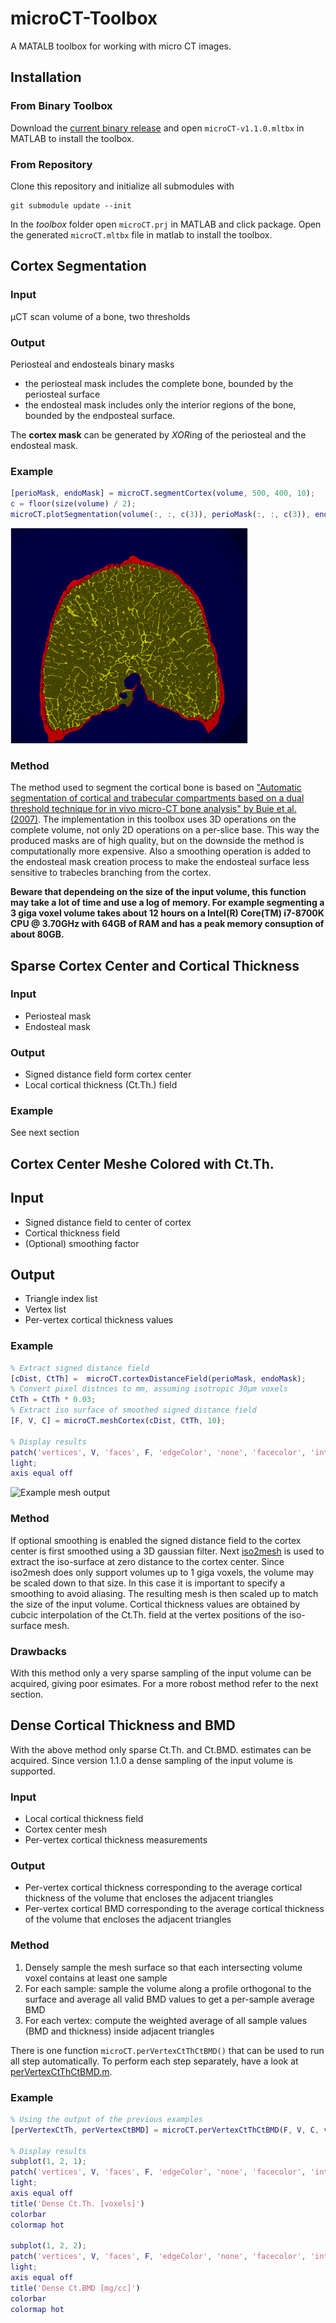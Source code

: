 # microCT-Toolbox
A MATALB toolbox for working with micro CT images.

## Installation

### From Binary Toolbox
Download the [current binary release](https://github.com/ithron/microCT-Toolbox/releases/download/v1.1.0/microCT-v1.1.0.mltbx) and open `microCT-v1.1.0.mltbx` in MATLAB to install the toolbox.

### From Repository
Clone this repository and initialize all submodules with
```
git submodule update --init
```
In the *toolbox* folder open `microCT.prj` in MATLAB and click package.
Open the generated `microCT.mltbx` file in matlab to install the toolbox.


## Cortex Segmentation

### Input
µCT scan volume of a bone, two thresholds

### Output
Periosteal and endosteals binary masks

- the periosteal mask includes the complete bone, bounded by the periosteal surface
- the endosteal mask includes only the interior regions of the bone, bounded by the endposteal surface.

The **cortex mask** can be generated by *XOR*ing of the periosteal and the endosteal mask.

### Example
```matlab
[perioMask, endoMask] = microCT.segmentCortex(volume, 500, 400, 10);
c = floor(size(volume) / 2);
microCT.plotSegmentation(volume(:, :, c(3)), perioMask(:, :, c(3)), endoMask(:, :, c(3));
```

![Example segmentation output](https://raw.githubusercontent.com/ithron/microCT-Toolbox/master/images/muCTSegmentationExample.png?token=AAMZhQeOC3Zw71zn_jph7fas0JFh_LOVks5ceTNCwA%3D%3D)

### Method
The method used to segment the cortical bone is based on ["Automatic segmentation of cortical and trabecular compartments based on a dual threshold technique for in vivo micro-CT bone analysis" by Buie et al. (2007)](https://www.sciencedirect.com/science/article/pii/S8756328207005558?via%3Dihub).
The implementation in this toolbox uses 3D operations on the complete volume, not only 2D operations on a per-slice base.
This way the produced masks are of high quality, but on the downside the method is computationally more expensive.
Also a smoothing operation is added to the endosteal mask creation process to make the endosteal surface less sensitive to trabecles branching from the cortex.

**Beware that dependeing on the size of the input volume, this function may take a lot of time and use a log of memory.
For example segmenting a 3 giga voxel volume takes about 12 hours on a Intel(R) Core(TM) i7-8700K CPU @ 3.70GHz with 64GB of RAM and has a peak memory consuption of about 80GB.**

## Sparse Cortex Center and Cortical Thickness

### Input
- Periosteal mask
- Endosteal mask

### Output
- Signed distance field form cortex center
- Local cortical thickness (Ct.Th.) field

### Example
See next section

## Cortex Center Meshe Colored with Ct.Th.

## Input
- Signed distance field to center of cortex
- Cortical thickness field
- (Optional) smoothing factor

## Output
- Triangle index list
- Vertex list
- Per-vertex cortical thickness values

### Example
```matlab
% Extract signed distance field
[cDist, CtTh] =  microCT.cortexDistanceField(perioMask, endoMask);
% Convert pixel distnces to mm, assuming isotropic 30µm voxels
CtTh = CtTh * 0.03;
% Extract iso surface of smoothed signed distance field
[F, V, C] = microCT.meshCortex(cDist, CtTh, 10);

% Display results
patch('vertices', V, 'faces', F, 'edgeColor', 'none', 'facecolor', 'interp', 'facelighting', 'phong', 'FaceVertexCData', C);
light;
axis equal off
```

![Example mesh output](https://github.com/ithron/microCT-Toolbox/raw/master/images/muCTMeshExample.png)

### Method
If optional smoothing is enabled the signed distance field to the cortex center is first smoothed using a 3D gaussian filter.
Next [iso2mesh](http://iso2mesh.sourceforge.net) is used to extract the iso-surface at zero distance to the cortex center.
Since iso2mesh does only support volumes up to 1 giga voxels, the volume may be scaled down to that size. In this case it is important to specify a smoothing to avoid aliasing. The resulting mesh is then scaled up to match the size of the input volume.
Cortical thickness values are obtained by cubcic interpolation of the Ct.Th. field at the vertex positions of the iso-surface mesh.

### Drawbacks
With this method only a very sparse sampling of the input volume can be acquired, giving poor esimates.
For a more robost method refer to the next section.

## Dense Cortical Thickness and BMD

With the above method only sparse Ct.Th. and Ct.BMD. estimates can be acquired.
Since version 1.1.0 a dense sampling of the input volume is supported.

### Input
- Local cortical thickness field
- Cortex center mesh
- Per-vertex cortical thickness measurements

### Output
- Per-vertex cortical thickness corresponding to the average cortical thickness of the volume that encloses the adjacent triangles
- Per-vertex cortical BMD corresponding to the average cortical thickness of the volume that encloses the adjacent triangles

### Method
1. Densely sample the mesh surface so that each intersecting volume voxel contains at least one sample
2. For each sample: sample the volume along a profile orthogonal to the surface and average all valid BMD values to get a per-sample average BMD
3. For each vertex: compute the weighted average of all sample values (BMD and thickness) inside adjacent triangles

There is one function `microCT.perVertexCtThCtBMD()` that can be used to run all step automatically. To perform each step separately, have a look at [perVertexCtThCtBMD.m](toolbox/+microCT/perVertexCtThCtBMD.m).

### Example
```matlab
% Using the output of the previous examples
[perVertexCtTh, perVertexCtBMD] = microCT.perVertexCtThCtBMD(F, V, C, volume, CtTh);

% Display results
subplot(1, 2, 1);
patch('vertices', V, 'faces', F, 'edgeColor', 'none', 'facecolor', 'interp', 'facelighting', 'phong', 'FaceVertexCData', perVertexCtTh);
light;
axis equal off
title('Dense Ct.Th. [voxels]')
colorbar
colormap hot

subplot(1, 2, 2);
patch('vertices', V, 'faces', F, 'edgeColor', 'none', 'facecolor', 'interp', 'facelighting', 'phong', 'FaceVertexCData', perVertexCtBMD);
light;
axis equal off
title('Dense Ct.BMD [mg/cc]')
colorbar
colormap hot
```
